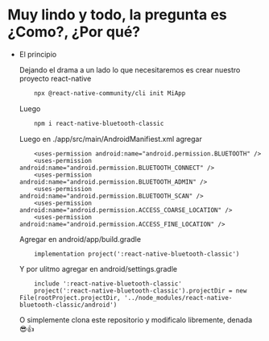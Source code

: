 # Muy lindo y todo, la pregunta es ¿Como?, ¿Por qué?

- El principio

    Dejando el drama a un lado lo que necesitaremos es crear nuestro proyecto react-native
    ```bash
        npx @react-native-community/cli init MiApp
    ```
    Luego
    ```bash
        npm i react-native-bluetooth-classic
    ```
    Luego en ./app/src/main/AndroidManifiest.xml agregar
    ```
        <uses-permission android:name="android.permission.BLUETOOTH" />
        <uses-permission android:name="android.permission.BLUETOOTH_CONNECT" />
        <uses-permission android:name="android.permission.BLUETOOTH_ADMIN" />
        <uses-permission android:name="android.permission.BLUETOOTH_SCAN" />
        <uses-permission android:name="android.permission.ACCESS_COARSE_LOCATION" />
        <uses-permission android:name="android.permission.ACCESS_FINE_LOCATION" />
    ```
    Agregar en android/app/build.gradle
    ```
        implementation project(':react-native-bluetooth-classic')
    ```
    Y por ulitmo agregar en android/settings.gradle
    ```
        include ':react-native-bluetooth-classic'
        project(':react-native-bluetooth-classic').projectDir = new File(rootProject.projectDir, '../node_modules/react-native-bluetooth-classic/android')
    ```
    
    O simplemente clona este repositorio y modificalo libremente, denada 😎👍

